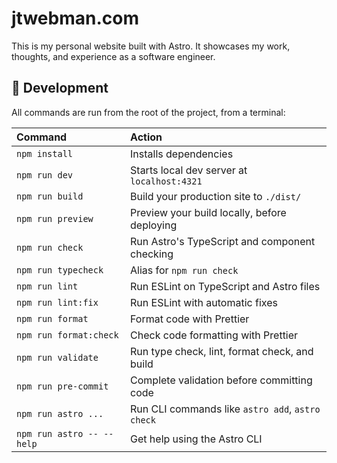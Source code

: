 # jtwebman.com

This is my personal website built with Astro. It showcases my work, thoughts, and experience as a software engineer.

## 🚀 Development

All commands are run from the root of the project, from a terminal:

| Command                   | Action                                           |
| :------------------------ | :----------------------------------------------- |
| `npm install`             | Installs dependencies                            |
| `npm run dev`             | Starts local dev server at `localhost:4321`      |
| `npm run build`           | Build your production site to `./dist/`          |
| `npm run preview`         | Preview your build locally, before deploying     |
| `npm run check`           | Run Astro's TypeScript and component checking    |
| `npm run typecheck`       | Alias for `npm run check`                        |
| `npm run lint`            | Run ESLint on TypeScript and Astro files        |
| `npm run lint:fix`        | Run ESLint with automatic fixes                  |
| `npm run format`          | Format code with Prettier                        |
| `npm run format:check`    | Check code formatting with Prettier             |
| `npm run validate`        | Run type check, lint, format check, and build   |
| `npm run pre-commit`      | Complete validation before committing code      |
| `npm run astro ...`       | Run CLI commands like `astro add`, `astro check` |
| `npm run astro -- --help` | Get help using the Astro CLI                     |
